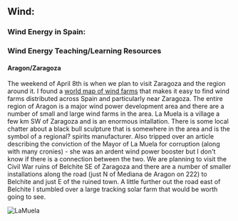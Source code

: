 ## Wind:

### Wind Energy in Spain:


### Wind Energy Teaching/Learning Resources

#### Aragon/Zaragoza

The weekend of April 8th is when we plan to visit Zaragoza and the region around it. I found a [world map of wind farms](https://resdm.com/wind-farms-in-esp) that makes it easy to find wind farms distributed across Spain and particularly near Zaragoza. The entire region of Aragon is a major wind power development area and there are a number of small and large wind farms in the area. La Muela is a village a few km SW of Zaragoza and is an enormous intallation. There is some local chatter about a black bull sculpture that is somewhere in the area and is the symbol of a regional? spirits manufacturer. Also tripped over an article describing the conviction of the Mayor of La Muela for corruption (along with many cronies)  - she was an ardent wind power booster but I don't know if there is a connection between the two. We are planning to visit the Civil War ruins of Belchite SE of Zaragoza and there are a number of smaller installations along the road (just N of Mediana de Aragon on 222) to Belchite and just E of the ruined town. A little further out the road east of Belchite I stumbled over a large tracking solar farm that would be worth going to see.

![LaMuela](../imagesBarca22/LaMuelaWF.png)
